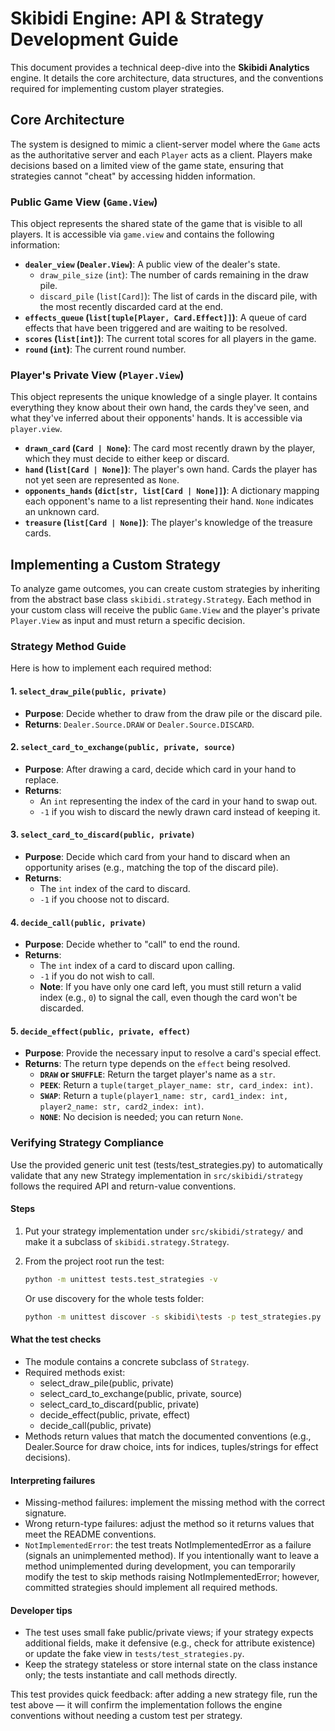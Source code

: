 # Skibidi Engine: API & Strategy Development Guide

This document provides a technical deep-dive into the **Skibidi Analytics** engine. It details the core architecture, data structures, and the conventions required for implementing custom player strategies.

## Core Architecture

The system is designed to mimic a client-server model where the `Game` acts as the authoritative server and each `Player` acts as a client. Players make decisions based on a limited view of the game state, ensuring that strategies cannot "cheat" by accessing hidden information.

### Public Game View (`Game.View`)

This object represents the shared state of the game that is visible to all players. It is accessible via `game.view` and contains the following information:

-   **`dealer_view` (`Dealer.View`)**: A public view of the dealer's state.
    -   `draw_pile_size` (`int`): The number of cards remaining in the draw pile.
    -   `discard_pile` (`list[Card]`): The list of cards in the discard pile, with the most recently discarded card at the end.
-   **`effects_queue` (`list[tuple[Player, Card.Effect]]`)**: A queue of card effects that have been triggered and are waiting to be resolved.
-   **`scores` (`list[int]`)**: The current total scores for all players in the game.
-   **`round` (`int`)**: The current round number.

### Player's Private View (`Player.View`)

This object represents the unique knowledge of a single player. It contains everything they know about their own hand, the cards they've seen, and what they've inferred about their opponents' hands. It is accessible via `player.view`.

-   **`drawn_card` (`Card | None`)**: The card most recently drawn by the player, which they must decide to either keep or discard.
-   **`hand` (`list[Card | None]`)**: The player's own hand. Cards the player has not yet seen are represented as `None`.
-   **`opponents_hands` (`dict[str, list[Card | None]]`)**: A dictionary mapping each opponent's name to a list representing their hand. `None` indicates an unknown card.
-   **`treasure` (`list[Card | None]`)**: The player's knowledge of the treasure cards.

## Implementing a Custom Strategy

To analyze game outcomes, you can create custom strategies by inheriting from the abstract base class `skibidi.strategy.Strategy`. Each method in your custom class will receive the public `Game.View` and the player's private `Player.View` as input and must return a specific decision.

### Strategy Method Guide

Here is how to implement each required method:

#### 1. `select_draw_pile(public, private)`
-   **Purpose**: Decide whether to draw from the draw pile or the discard pile.
-   **Returns**: `Dealer.Source.DRAW` or `Dealer.Source.DISCARD`.

#### 2. `select_card_to_exchange(public, private, source)`
-   **Purpose**: After drawing a card, decide which card in your hand to replace.
-   **Returns**:
    -   An `int` representing the index of the card in your hand to swap out.
    -   `-1` if you wish to discard the newly drawn card instead of keeping it.

#### 3. `select_card_to_discard(public, private)`
-   **Purpose**: Decide which card from your hand to discard when an opportunity arises (e.g., matching the top of the discard pile).
-   **Returns**:
    -   The `int` index of the card to discard.
    -   `-1` if you choose not to discard.

#### 4. `decide_call(public, private)`
-   **Purpose**: Decide whether to "call" to end the round.
-   **Returns**:
    -   The `int` index of a card to discard upon calling.
    -   `-1` if you do not wish to call.
    -   **Note**: If you have only one card left, you must still return a valid index (e.g., `0`) to signal the call, even though the card won't be discarded.

#### 5. `decide_effect(public, private, effect)`
-   **Purpose**: Provide the necessary input to resolve a card's special effect.
-   **Returns**: The return type depends on the `effect` being resolved.
    -   **`DRAW` or `SHUFFLE`**: Return the target player's name as a `str`.
    -   **`PEEK`**: Return a `tuple(target_player_name: str, card_index: int)`.
    -   **`SWAP`**: Return a `tuple(player1_name: str, card1_index: int, player2_name: str, card2_index: int)`.
    -   **`NONE`**: No decision is needed; you can return `None`.

### Verifying Strategy Compliance

Use the provided generic unit test (tests/test_strategies.py) to automatically validate that any new Strategy implementation in `src/skibidi/strategy` follows the required API and return-value conventions.

#### Steps
1. Put your strategy implementation under `src/skibidi/strategy/` and make it a subclass of `skibidi.strategy.Strategy`.
2. From the project root run the test:

    ```bash
    python -m unittest tests.test_strategies -v
    ```

   Or use discovery for the whole tests folder:

    ```bash
    python -m unittest discover -s skibidi\tests -p test_strategies.py -v
    ```

#### What the test checks
- The module contains a concrete subclass of `Strategy`.
- Required methods exist:
  - select_draw_pile(public, private)
  - select_card_to_exchange(public, private, source)
  - select_card_to_discard(public, private)
  - decide_effect(public, private, effect)
  - decide_call(public, private)
- Methods return values that match the documented conventions (e.g., Dealer.Source for draw choice, ints for indices, tuples/strings for effect decisions).

#### Interpreting failures
- Missing-method failures: implement the missing method with the correct signature.
- Wrong return-type failures: adjust the method so it returns values that meet the README conventions.
- `NotImplementedError`: the test treats NotImplementedError as a failure (signals an unimplemented method). If you intentionally want to leave a method unimplemented during development, you can temporarily modify the test to skip methods raising NotImplementedError; however, committed strategies should implement all required methods.

#### Developer tips
- The test uses small fake public/private views; if your strategy expects additional fields, make it defensive (e.g., check for attribute existence) or update the fake view in `tests/test_strategies.py`.
- Keep the strategy stateless or store internal state on the class instance only; the tests instantiate and call methods directly.

This test provides quick feedback: after adding a new strategy file, run the test above — it will confirm the implementation follows the engine conventions without needing a custom test per strategy.